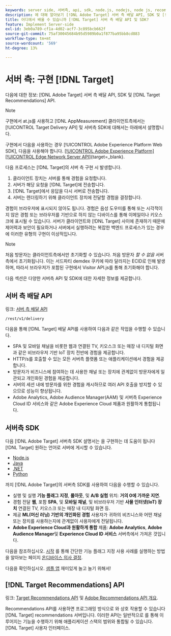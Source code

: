 ```yaml
---
keywords: server side, 서버측, api, sdk, node.js, nodejs, node js, recommendations api, api, api, server side1
description: 에 대해 알아보기 [!DNL Adobe Target] 서버 측 배달 API, SDK 및 [!DNL Target Recommendations] API.
title: 어디에서 배울 수 있습니까 [!DNL Target] 서버 측 배달 API 및 SDK?
feature: Implement Server-side
exl-id: 3eb0a789-cf1a-4d02-acf7-3c895bcb662f
source-git-commit: 75af30045684b95d5989b0a1f877ba95bb8cd883
workflow-type: tm+mt
source-wordcount: '569'
ht-degree: 13%

---
```


# 서버 측: 구현 [!DNL Target]

다음에 대한 정보: [!DNL Adobe Target] 서버 측 배달 API, SDK 및 [!DNL Target Recommendations] API.

>[!NOTE]
>
>구현에서 at.js를 사용하고 [!DNL AppMeasurement] 클라이언트측에서는 [!UICONTROL Target Delivery API] 및 서버측 SDK에 대해서는 아래에서 설명합니다.
>
>구현에서 다음을 사용하는 경우 [!UICONTROL Adobe Experience Platform Web SDK], 다음을 사용해야 합니다. [[!UICONTROL Adobe Experience Platform] [!UICONTROL Edge Network Server API]](https://experienceleague.adobe.com/en/docs/experience-platform/edge-network-server-api/overview){target=_blank}.

다음 프로세스는 [!DNL Target]의 서버 측 구현 시 발생합니다.

1. 클라이언트 장치는 서버를 통해 경험을 요청합니다.
1. 서버가 해당 요청을 [!DNL Target]에 전송합니다.
1. [!DNL Target]에서 응답을 다시 서버로 전송합니다.
1. 서버는 렌더링하기 위해 클라이언트 장치에 전달할 경험을 결정합니다.

경험이 브라우저에 표시되지 않아도 됩니다. 경험은 음성 도우미를 통해 또는 시각적이지 않은 경험 또는 브라우저를 기반으로 하지 않는 디바이스를 통해 이메일이나 키오스크에 표시될 수 있습니다. 서버가 클라이언트와 [!DNL Target] 사이에 존재하기 때문에 제어력과 보안이 필요하거나 서버에서 실행하려는 복잡한 백엔드 프로세스가 있는 경우에 이러한 유형의 구현이 이상적입니다.

>[!NOTE]
>
>처음 방문자는 클라이언트측에서만 초기화할 수 있습니다. 처음 방문자 *할 수 없음* 서버측에서 초기화됩니다. 이는 서드파티 demdex 쿠키에 따라 달라지는 ECID로 인해 발생하며, 따라서 브라우저가 포함된 구현에서 Visitor API.js를 통해 초기화해야 합니다.

다음 섹션은 다양한 서버측 API 및 SDK에 대한 자세한 정보를 제공합니다.

## 서버 측 배달 API

링크: [서버 측 배달 API](/help/dev/implement/delivery-api/overview.md)

`/rest/v1/delivery`

다음을 통해 [!DNL Target] 배달 API를 사용하여 다음과 같은 작업을 수행할 수 있습니다.

* SPA 및 모바일 채널을 비롯한 웹과 연결된 TV, 키오스크 또는 매장 내 디지털 화면과 같은 비브라우저 기반 IoT 장치 전반에 경험을 제공합니다.
* HTTP/s를 호출할 수 있는 모든 서버측 플랫폼 또는 애플리케이션에서 경험을 제공합니다.
* 방문자가 비즈니스에 참여하는 데 사용한 채널 또는 장치에 관계없이 방문자에게 일관되고 개인화된 경험을 제공합니다.
* 서버의 세션 내에 방문자를 위한 경험을 캐시하므로 여러 API 호출을 방지할 수 있으므로 성능이 향상됩니다.
* Adobe Analytics, Adobe Audience Manager(AAM) 및 서버측 Experience Cloud ID 서비스와 같은 Adobe Experience Cloud 제품과 원활하게 통합됩니다.

## 서버측 SDK

다음 [!DNL Adobe Target] 서버측 SDK 설명서는 을 구현하는 데 도움이 됩니다 [!DNL Target] 원하는 언어로 서버에 게시할 수 있습니다.

* [Node.js](node-js/overview.md)
* [Java](java/overview.md)
* [.NET](net/overview.md)
* [Python](python/overview.md)

까지 [!DNL Adobe Target]의 서버측 SDK를 사용하여 다음을 수행할 수 있습니다.

* 실행 및 실행 **기능 플래그 지정**, **롤아웃**, 및 **A/B 실험** 위치: **거의 0에 가까운 지연**.
* 경험 전달 **웹**, 포함 **SPA**, 및 **모바일 채널**, 및 비브라우저 기반 **사물 인터넷(IoT) 장치** 연결된 TV, 키오스크 또는 매장 내 디지털 화면 등.
* 제공 **ML(머신 러닝) 기반의 개인화된 경험** 사용자가 귀하의 비즈니스와 어떤 채널 또는 장치를 사용하는지에 관계없이 사용자에게 전달됩니다.
* **Adobe Experience Cloud과 원활하게 통합** 제품: **Adobe Analytics**, **Adobe Audience Manager**&#x200B;및 **Experience Cloud ID 서비스** 서버측에서 가져온 것입니다.

다음을 참조하십시오. [시작](sdk-guides/getting-started/getting-started.md) 를 통해 간단한 기능 플래그 지정 사용 사례를 실행하는 방법을 알아보는 페이지 [온디바이스 의사 결정](sdk-guides/on-device-decisioning/overview.md).

다음을 확인하십시오. [샘플 앱](sdk-guides/sample-apps/sample-apps.md) 재미있게 놀고 놀기 위해서!

## [!DNL Target Recommendations] API

링크: [Target Recommendations API](https://developers.adobetarget.com/api/recommendations) 및 [Adobe Recommendations API 개요](../../before-administer/recs-api/overview.md).

Recommendations API를 사용하면 프로그래밍 방식으로 와 상호 작용할 수 있습니다 [!DNL Target] recommendations 서버입니다. 이러한 API는 일반적으로 를 통해 이루어지는 기능을 수행하기 위해 애플리케이션 스택의 범위와 통합될 수 있습니다. [!DNL Target] 사용자 인터페이스.
